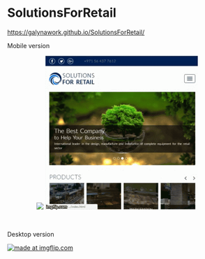 # SolutionsForRetail
https://galynawork.github.io/SolutionsForRetail/
<br/>
<p>Mobile version</p>
<p align="center">
  <img src="your_relative_path_here" width="350"/>
  <img src="https://github.com/GalynaWork/SolutionsForRetail/blob/master/mobile.gif" width="350"/>
</p>


<br/>
<p>Desktop version</p>
<a href="https://imgflip.com/gif/1lo3dj"><img src="https://i.imgflip.com/1lo3dj.gif" title="made at imgflip.com"/></a>

